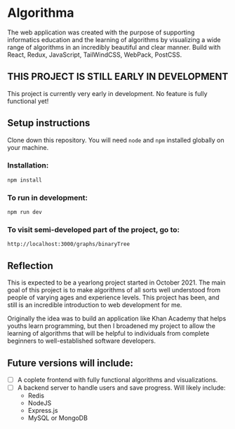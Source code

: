 # Algorithma

The web application was created with the purpose of supporting informatics education and the learning of algorithms by visualizing a wide range of algorithms in an incredibly beautiful and clear manner. Build with React, Redux, JavaScript, TailWindCSS, WebPack, PostCSS.

## THIS PROJECT IS STILL EARLY IN DEVELOPMENT

This project is currently very early in development. No feature is fully functional yet!

## Setup instructions

Clone down this repository. You will need `node` and `npm` installed globally on your machine.

### Installation:

`npm install`

### To run in development:

`npm run dev`

### To visit semi-developed part of the project, go to:

`http://localhost:3000/graphs/binaryTree`

## Reflection

This is expected to be a yearlong project started in October 2021. The main goal of this project is to make algorithms of all sorts well understood from people of varying ages and experience levels. This project has been, and still is an incredible introduction to web development for me.

Originally the idea was to build an application like Khan Academy that helps youths learn programming, but then I broadened my project to allow the learning of algorithms that will be helpful to individuals from complete beginners to well-established software developers.

## Future versions will include:

- [ ] A coplete frontend with fully functional algorithms and visualizations.
- [ ] A backend server to handle users and save progress. Will likely include:
  - Redis
  - NodeJS
  - Express.js
  - MySQL or MongoDB
